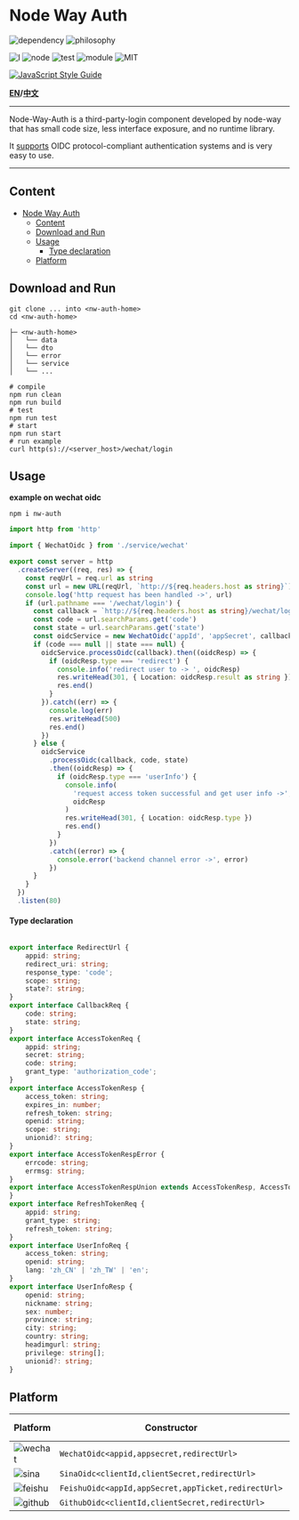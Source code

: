 # Node Way Auth

![dependency](https://img.shields.io/badge/runtime%20library-none-green?style=for-the-badge)
![philosophy](https://img.shields.io/badge/philosophy-node%20way-9cf?style=for-the-badge)

![l](https://img.shields.io/badge/language-typescript-blue?)
![node](https://img.shields.io/badge/node-%5E14.19.3-yellowgreen)
![test](https://img.shields.io/badge/tests-21%20passed%2C%200%20faild-critical)
![module](https://img.shields.io/badge/module-ESM-yellow)
![MIT](https://img.shields.io/badge/license-MIT-informational)

[![JavaScript Style Guide](https://cdn.rawgit.com/standard/standard/master/badge.svg)](https://github.com/standard/standard)

**[EN](README.md)/[中文](README_CN.md)**

---

Node-Way-Auth is a third-party-login component developed by node-way that has small code size, less interface exposure, and no runtime library.

It [supports](#platform) OIDC protocol-compliant authentication systems and is very easy to use.

---
## Content
- [Node Way Auth](#node-way-auth)
  - [Content](#content)
  - [Download and Run](#download-and-run)
  - [Usage](#usage)
      - [Type declaration](#type-declaration)
  - [Platform](#platform)

## Download and Run

```shell
git clone ... into <nw-auth-home>
cd <nw-auth-home>
```

```
├─ <nw-auth-home>
│   └── data
│   └── dto
│   └── error
│   └── service
│   └── ...
```

```shell
# compile
npm run clean
npm run build
# test
npm run test
# start
npm run start
# run example
curl http(s)://<server_host>/wechat/login
```
## Usage


**example on wechat oidc**

```shell
npm i nw-auth
```

```typescript
import http from 'http'

import { WechatOidc } from './service/wechat'

export const server = http
  .createServer((req, res) => {
    const reqUrl = req.url as string
    const url = new URL(reqUrl, `http://${req.headers.host as string}`)
    console.log('http request has been handled ->', url)
    if (url.pathname === '/wechat/login') {
      const callback = `http://${req.headers.host as string}/wechat/login`
      const code = url.searchParams.get('code')
      const state = url.searchParams.get('state')
      const oidcService = new WechatOidc('appId', 'appSecret', callback)
      if (code === null || state === null) {
        oidcService.processOidc(callback).then((oidcResp) => {
          if (oidcResp.type === 'redirect') {
            console.info('redirect user to -> ', oidcResp)
            res.writeHead(301, { Location: oidcResp.result as string })
            res.end()
          }
        }).catch((err) => {
          console.log(err)
          res.writeHead(500)
          res.end()
        })
      } else {
        oidcService
          .processOidc(callback, code, state)
          .then((oidcResp) => {
            if (oidcResp.type === 'userInfo') {
              console.info(
                'request access token successful and get user info ->',
                oidcResp
              )
              res.writeHead(301, { Location: oidcResp.type })
              res.end()
            }
          })
          .catch((error) => {
            console.error('backend channel error ->', error)
          })
      }
    }
  })
  .listen(80)

```

#### Type declaration

```typescript

export interface RedirectUrl {
    appid: string;
    redirect_uri: string;
    response_type: 'code';
    scope: string;
    state?: string;
}
export interface CallbackReq {
    code: string;
    state: string;
}
export interface AccessTokenReq {
    appid: string;
    secret: string;
    code: string;
    grant_type: 'authorization_code';
}
export interface AccessTokenResp {
    access_token: string;
    expires_in: number;
    refresh_token: string;
    openid: string;
    scope: string;
    unionid?: string;
}
export interface AccessTokenRespError {
    errcode: string;
    errmsg: string;
}
export interface AccessTokenRespUnion extends AccessTokenResp, AccessTokenRespError {
}
export interface RefreshTokenReq {
    appid: string;
    grant_type: string;
    refresh_token: string;
}
export interface UserInfoReq {
    access_token: string;
    openid: string;
    lang: 'zh_CN' | 'zh_TW' | 'en';
}
export interface UserInfoResp {
    openid: string;
    nickname: string;
    sex: number;
    province: string;
    city: string;
    country: string;
    headimgurl: string;
    privilege: string[];
    unionid?: string;
}

```

## Platform

| Platform                                                                       | Constructor                                             | Type declaration      |
| ------------------------------------------------------------------------------ | ------------------------------------------------------- | --------------------- |
| ![wechat](https://img.shields.io/badge/wechat-white?style=flat&logo=wechat)    | ```WechatOidc<appid,appsecret,redirectUrl>```           | ```dto/wechat.d.ts``` |
| ![sina](https://img.shields.io/badge/sina-red?style=flat&logo=sinaweibo)       | ```SinaOidc<clientId,clientSecret,redirectUrl>```       | ```dto/sina.d.ts```   |
| ![feishu](https://img.shields.io/badge/feishu-white?style=flat&logo=bytedance) | ```FeishuOidc<appId,appSecret,appTicket,redirectUrl>``` | ```dto/feishu.d.ts``` |
| ![github](https://img.shields.io/badge/github-black?style=flat&logo=github)    | ```GithubOidc<clientId,clientSecret,redirectUrl>```     | ```dto/feishu.d.ts``` |
